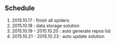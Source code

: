 ## Schedule
1. 2015.10.17 : finish all spiders
2. 2015.10.18 : data storage solution
3. 2015.10.19 - 2015.10.20 : auto generate repos list
4. 2015.10.21 - 2015.10.23 : auto update solution

